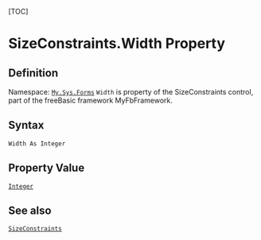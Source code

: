 [TOC]
# SizeConstraints.Width Property

## Definition
Namespace: [`My.Sys.Forms`](My.Sys.Forms.md)
`Width` is property of the SizeConstraints control, part of the freeBasic framework MyFbFramework.
## Syntax
```freeBasic
Width As Integer
```
## Property Value
[`Integer`]("https://www.freebasic.net/wiki/KeyPgInteger")
## See also
[`SizeConstraints`](SizeConstraints.md)
